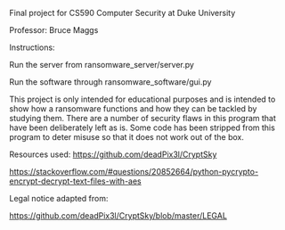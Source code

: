 Final project for CS590 Computer Security at Duke University

Professor: Bruce Maggs

Instructions:

Run the server from ransomware_server/server.py

Run the software through ransomware_software/gui.py

This project is only intended for educational purposes and is intended to show how a ransomware functions and how they can be tackled by studying them.
There are a number of security flaws in this program that have been deliberately left as is.
Some code has been stripped from this program to deter misuse so that it does not work out of the box.


Resources used:
https://github.com/deadPix3l/CryptSky

https://stackoverflow.com/#questions/20852664/python-pycrypto-encrypt-decrypt-text-files-with-aes


Legal notice adapted from:

https://github.com/deadPix3l/CryptSky/blob/master/LEGAL
